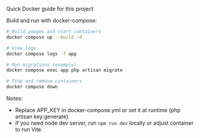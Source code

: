 Quick Docker guide for this project

Build and run with docker-compose:

```bash
# Build images and start containers
docker compose up --build -d

# View logs
docker compose logs -f app

# Run migrations (example)
docker compose exec app php artisan migrate

# Stop and remove containers
docker compose down
```

Notes:
- Replace APP_KEY in docker-compose.yml or set it at runtime (php artisan key:generate).
- If you need node dev server, run `npm run dev` locally or adjust container to run Vite.
